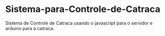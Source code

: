 # Sistema-para-Controle-de-Catraca
Sistema de Controle de Catraca usando o javascript para o servidor e arduino para a catraca.
